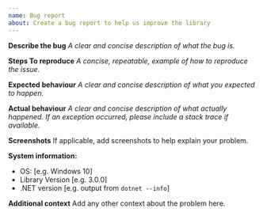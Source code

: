 ```yaml
---
name: Bug report
about: Create a bug report to help us improve the library
---
```


**Describe the bug**
_A clear and concise description of what the bug is._

**Steps To reproduce**
_A concise, repeatable, example of how to reproduce the issue._

**Expected behaviour**
_A clear and concise description of what you expected to happen._

**Actual behaviour**
_A clear and concise description of what actually happened. If an exception occurred, please include a stack trace if available._

**Screenshots**
If applicable, add screenshots to help explain your problem.

**System information:**
 - OS: [e.g. Windows 10]
 - Library Version [e.g. 3.0.0]
 - .NET version [e.g. output from `dotnet --info`]

**Additional context**
Add any other context about the problem here.
